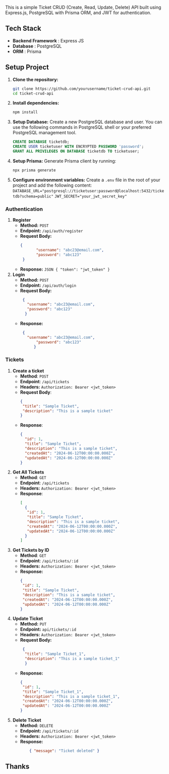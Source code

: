 This is a simple Ticket CRUD (Create, Read, Update, Delete) API built using Express.js, PostgreSQL with Prisma ORM, and JWT for authentication.
## Tech Stack
- **Backend Framework** : Express JS
- **Database** : PostgreSQL
- **ORM** : Prisma

## Setup Project
1. **Clone the repository:**
	```bash
	git clone https://github.com/yourusername/ticket-crud-api.git 
	cd ticket-crud-api
	```
2. **Install dependencies:**
	```bash
	npm install
	```
3. **Setup Database:**
	Create a new PostgreSQL database and user. You can use the following commands in PostgreSQL shell or your preferred PostgreSQL management tool.
	```sql
	CREATE DATABASE ticketdb;
	CREATE USER ticketuser WITH ENCRYPTED PASSWORD 'password';
	GRANT ALL PRIVILEGES ON DATABASE ticketdb TO ticketuser;

	```
4. **Setup Prisma:**
	Generate Prisma client by running:
	```bash
	npx prisma generate
	```
5. **Configure environment variables:** 
	Create a `.env` file in the root of your project and add the following content:
	`DATABASE_URL="postgresql://ticketuser:password@localhost:5432/ticketdb?schema=public"`
	`JWT_SECRET="your_jwt_secret_key"`

### Authentication
1. **Register**
	- **Method:** `POST`
	- **Endpoint:** `/api/auth/register`
	- **Request Body:**
	 	 ```JSon
	 	 { 
	    		"username": "abc23@email.com", 
	    		"password": "abc123"
	  	  }
		```	
 	 - **Response:**
	     	 ```JSON
	  	  {
	  		  "token": "jwt_token"
	    	   }
		   ```
2. **Login**
	- **Method:** `POST`
	- **Endpoint:** `/api/auth/login`
	- **Request Body:**
		```JSon
	 	 { 
	 	   "username": "abc23@email.com", 
	 	   "password": "abc123"
	 	  }
		```
   	- **Response:**
		```JSon
		 { 
 		   "username": "abc23@email.com", 
	           "password": "abc123"
	          }
		```
### Tickets
1. **Create a ticket**
	- **Method**: `POST`
	- **Endpoint**: `/api/tickets`
	- **Headers:** `Authorization: Bearer <jwt_token>`
	- **Request Body**:
		```JSON
		{
  		 "title": "Sample Ticket",
		 "description": "This is a sample ticket"
		}
		```
	- **Response**:
		```JSON
		{
		  "id": 1,
		  "title": "Sample Ticket",
		  "description": "This is a sample ticket",
		  "createdAt": "2024-06-12T00:00:00.000Z",
		  "updatedAt": "2024-06-12T00:00:00.000Z"
		}

		```
2. **Get All Tickets**
	- **Method**: `GET`
	- **Endpoint**: `/api/tickets`
	- **Headers:** `Authorization: Bearer <jwt_token>`
	- **Response**:
		```JSON
		[
		  {
	 	   "id": 1,
	 	   "title": "Sample Ticket",
	 	   "description": "This is a sample ticket",
	 	   "createdAt": "2024-06-12T00:00:00.000Z",
	 	   "updatedAt": "2024-06-12T00:00:00.000Z"
	 	  }
		]
		```
3. **Get Tickets by ID**
	- **Method**: `GET`
	- **Endpoint**: `/api/tickets/:id`
	- **Headers:** `Authorization: Bearer <jwt_token>`
	- **Response:**
		```JSON
		{
		 "id": 1,
		 "title": "Sample Ticket",
		 "description": "This is a sample ticket",
		 "createdAt": "2024-06-12T00:00:00.000Z",
		 "updatedAt": "2024-06-12T00:00:00.000Z"
		}
		```
4. **Update Ticket**
   - **Method:** `PUT`
   - **Endpoint:** `api/tickets/:id`
   - **Headers:** `Authorization: Bearer <jwt_token>`
   - **Request Body:**
		```JSON
	 	 {
	 	  "title": "Sample Ticket_1",
	  	  "description": "This is a sample ticket_1"
		  }
		```
   - **Response:**
 		```JSON
	   	{
		 "id": 1,
		 "title": "Sample Ticket_1",
		 "description": "This is a sample ticket_1",
		 "createdAt": "2024-06-12T00:00:00.000Z",
		 "updatedAt": "2024-06-12T00:00:00.000Z"
		}
		```
5. **Delete Ticket**
	- **Method:** `DELETE`
	- **Endpoint:** `/api/tickets/:id`
	- **Headers:** `Authorization: Bearer <jwt_token>`
	- **Response:**
		```JSON
			{ "message": "Ticket deleted" }
		```
## Thanks
